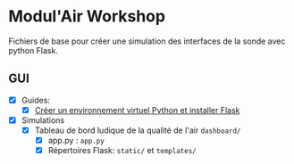 # Modul'Air Workshop

Fichiers de base pour créer une simulation des interfaces de la sonde avec python Flask.

## GUI 
- [x] Guides:
  - [x] [Créer un environnement virtuel Python et installer Flask](Fiche_venv_flask.md)  
- [x] Simulations 
  - [X] Tableau de bord ludique de la qualité de l'air  `dashboard/`
    - [x] app.py : `app.py`
    - [x] Répertoires Flask: `static/` et `templates/`